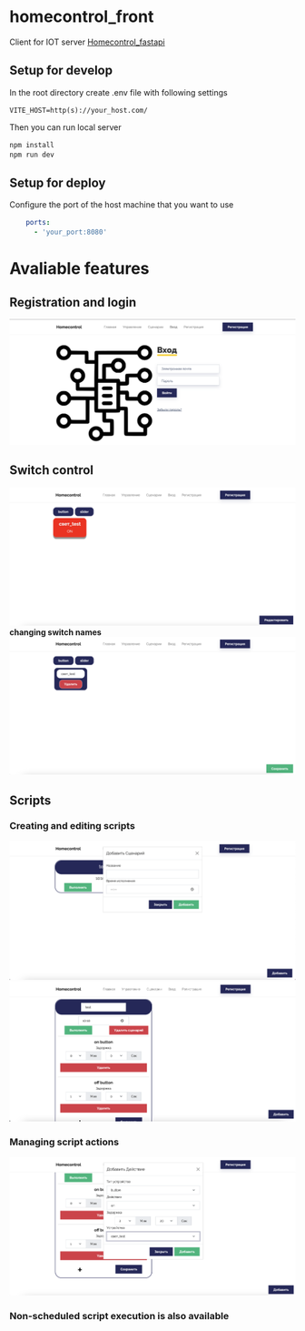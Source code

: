 # homecontrol_front

Client for IOT server [Homecontrol_fastapi](https://github.com/Bialri/homecontrol_fastapi)

## Setup for develop
<p>In the root directory create .env file with following settings</p>

```dotenv
VITE_HOST=http(s)://your_host.com/
```
<p>Then you can run local server</p>

```sh
npm install
npm run dev
```

## Setup for deploy

<p>Configure the port of the host machine that you want to use</p>

```yaml
    ports:
      - 'your_port:8080'
```

# Avaliable features

## Registration and login
![image](./readme_img/loging.png)

## Switch control
![image](./readme_img/switch_conrol.png)
<b>changing switch names</b>
![image](./readme_img/switch_edit.png)

## Scripts

### Creating and editing scripts
![image](./readme_img/script_creating.png)
![image](./readme_img/scrtipt_editing.png)
### Managing script actions
![image](./readme_img/actions_managing.png)

### Non-scheduled script execution is also available